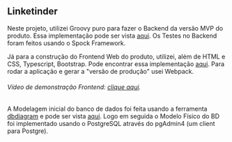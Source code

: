 <h2>Linketinder</h2>

<p>
Neste projeto, utilizei Groovy puro para fazer o Backend da versão MVP do produto. Essa implementação pode ser vista <a href="https://github.com/jgmarquesm/Linketinder/tree/main/Backend">aqui</a>.
Os Testes no Backend foram feitos usando o Spock Framework.
</p>


<p>
Já para a construção do Frontend Web do produto, utilizei, além de HTML e CSS, Typescript, Bootstrap.
Pode encontrar essa implementação <a href="https://github.com/jgmarquesm/Linketinder/tree/main/Frontend">aqui</a>.
Para rodar a aplicação e gerar a "versão de produção" usei Webpack.
</p>
<h6>Vídeo de demonstração Frontend: <a href="https://www.linkedin.com/feed/update/urn:li:ugcPost:6983311599298097152/">clique aqui</a>.</h6>

<p>
A Modelagem inicial do banco de dados foi feita usando a ferramenta <a href="https://dbdiagram.io/home">dbdiagram</a> e pode ser vista <a href="https://github.com/jgmarquesm/Linketinder/tree/main/Backend/SQL/">aqui</a>.
Logo em seguida o Modelo Físico do BD foi implementado usando o PostgreSQL através do pgAdmin4 (um client para Postgre).
</p>
